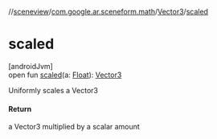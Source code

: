 //[sceneview](../../../index.md)/[com.google.ar.sceneform.math](../index.md)/[Vector3](index.md)/[scaled](scaled.md)

# scaled

[androidJvm]\
open fun [scaled](scaled.md)(a: [Float](https://kotlinlang.org/api/latest/jvm/stdlib/kotlin/-float/index.html)): [Vector3](index.md)

Uniformly scales a Vector3

#### Return

a Vector3 multiplied by a scalar amount
